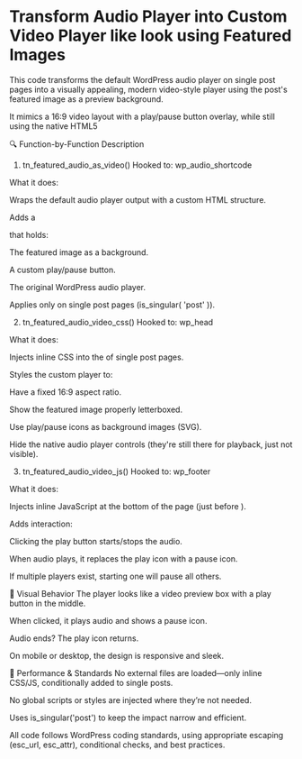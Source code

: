 # Transform Audio Player into Custom Video Player like look using Featured Images

This code transforms the default WordPress audio player on single post pages into a visually appealing, modern video-style player using the post's featured image as a preview background.

It mimics a 16:9 video layout with a play/pause button overlay, while still using the native HTML5 <audio> player behind the scenes for actual playback. This is a front-end enhancement only—no changes are made to post content or audio files.

🔍 Function-by-Function Description
1. tn_featured_audio_as_video()
Hooked to: wp_audio_shortcode

What it does:

Wraps the default audio player output with a custom HTML structure.

Adds a <div> that holds:

The featured image as a background.

A custom play/pause button.

The original WordPress audio player.

Applies only on single post pages (is_singular( 'post' )).

2. tn_featured_audio_video_css()
Hooked to: wp_head

What it does:

Injects inline CSS into the <head> of single post pages.

Styles the custom player to:

Have a fixed 16:9 aspect ratio.

Show the featured image properly letterboxed.

Use play/pause icons as background images (SVG).

Hide the native audio player controls (they're still there for playback, just not visible).

3. tn_featured_audio_video_js()
Hooked to: wp_footer

What it does:

Injects inline JavaScript at the bottom of the page (just before </body>).

Adds interaction:

Clicking the play button starts/stops the audio.

When audio plays, it replaces the play icon with a pause icon.

If multiple players exist, starting one will pause all others.

📐 Visual Behavior
The player looks like a video preview box with a play button in the middle.

When clicked, it plays audio and shows a pause icon.

Audio ends? The play icon returns.

On mobile or desktop, the design is responsive and sleek.

🧩 Performance & Standards
No external files are loaded—only inline CSS/JS, conditionally added to single posts.

No global scripts or styles are injected where they’re not needed.

Uses is_singular('post') to keep the impact narrow and efficient.

All code follows WordPress coding standards, using appropriate escaping (esc_url, esc_attr), conditional checks, and best practices.


